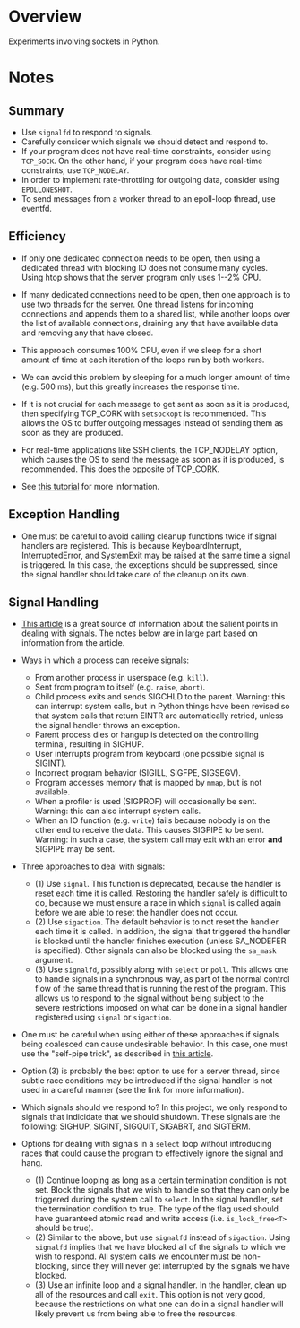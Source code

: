 # Overview

Experiments involving sockets in Python.

# Notes

## Summary

- Use `signalfd` to respond to signals.
- Carefully consider which signals we should detect and respond to.
- If your program does not have real-time constraints, consider using `TCP_SOCK`. On the other hand,
  if your program does have real-time constraints, use `TCP_NODELAY`.
- In order to implement rate-throttling for outgoing data, consider using `EPOLLONESHOT`.
- To send messages from a worker thread to an epoll-loop thread, use eventfd.

## Efficiency

- If only one dedicated connection needs to be open, then using a dedicated thread with blocking IO
  does not consume many cycles. Using htop shows that the server program only uses 1--2% CPU.

- If many dedicated connections need to be open, then one approach is to use two threads for the
  server. One thread listens for incoming connections and appends them to a shared list, while
  another loops over the list of available connections, draining any that have available data and
  removing any that have closed.
- This approach consumes 100% CPU, even if we sleep for a short amount of time at each iteration of
  the loops run by both workers.
- We can avoid this problem by sleeping for a much longer amount of time (e.g. 500 ms), but this
  greatly increases the response time.

- If it is not crucial for each message to get sent as soon as it is produced, then specifying
  TCP_CORK with `setsockopt` is recommended. This allows the OS to buffer outgoing messages instead
  of sending them as soon as they are produced.
- For real-time applications like SSH clients, the TCP_NODELAY option, which causes the OS to send
  the message as soon as it is produced, is recommended. This does the opposite of TCP_CORK.
- See [this tutorial][epoll_tutorial] for more information.

## Exception Handling

- One must be careful to avoid calling cleanup functions twice if signal handlers are registered.
  This is because KeyboardInterrupt, InterruptedError, and SystemExit may be raised at the same time
  a signal is triggered. In this case, the exceptions should be suppressed, since the signal handler
  should take care of the cleanup on its own.

## Signal Handling

- [This article][about_signals] is a great source of information about the salient points in dealing
  with signals. The notes below are in large part based on information from the article.

- Ways in which a process can receive signals:
  - From another process in userspace (e.g. ``kill``).
  - Sent from program to itself (e.g. ``raise``, ``abort``).
  - Child process exits and sends SIGCHLD to the parent. Warning: this can interrupt system calls,
    but in Python things have been revised so that system calls that return EINTR are automatically
    retried, unless the signal handler throws an exception.
  - Parent process dies or hangup is detected on the controlling terminal, resulting in SIGHUP.
  - User interrupts program from keyboard (one possible signal is SIGINT).
  - Incorrect program behavior (SIGILL, SIGFPE, SIGSEGV).
  - Program accesses memory that is mapped by ``mmap``, but is not available.
  - When a profiler is used (SIGPROF) will occasionally be sent. Warning: this can also interrupt
    system calls.
  - When an IO function (e.g. ``write``) fails because nobody is on the other end to receive the
    data. This causes SIGPIPE to be sent. Warning: in such a case, the system call may exit with an
    error **and** SIGPIPE may be sent.

- Three approaches to deal with signals:
  - (1) Use ``signal``. This function is deprecated, because the handler is reset each time it is
    called. Restoring the handler safely is difficult to do, because we must ensure a race in which
    ``signal`` is called again before we are able to reset the handler does not occur.
  - (2) Use ``sigaction``. The default behavior is to not reset the handler each time it is called.
    In addition, the signal that triggered the handler is blocked until the handler finishes
    execution (unless SA_NODEFER is specified). Other signals can also be blocked using the
    `sa_mask` argument.
  - (3) Use ``signalfd``, possibly along with ``select`` or ``poll``. This allows one to handle
    signals in a synchronous way, as part of the normal control flow of the same thread that is
    running the rest of the program. This allows us to respond to the signal without being subject
    to the severe restrictions imposed on what can be done in a signal handler registered using
    ``signal`` or ``sigaction``.

- One must be careful when using either of these approaches if signals being coalesced can cause
  undesirable behavior. In this case, one must use the "self-pipe trick", as described in [this
  article][signalfd_problems].
- Option (3) is probably the best option to use for a server thread, since subtle race conditions
  may be introduced if the signal handler is not used in a careful manner (see the link for more
  information).

- Which signals should we respond to? In this project, we only respond to signals that indicidate
  that we should shutdown. These signals are the following: SIGHUP, SIGINT, SIGQUIT, SIGABRT, and
  SIGTERM.

- Options for dealing with signals in a ``select`` loop without introducing races that could cause
  the program to effectively ignore the signal and hang.
  - (1) Continue looping as long as a certain termination condition is not set. Block the signals
    that we wish to handle so that they can only be triggered during the system call to ``select``.
    In the signal handler, set the termination condition to true. The type of the flag used should
    have guaranteed atomic read and write access (i.e. `is_lock_free<T>` should be true).
  - (2) Similar to the above, but use ``signalfd`` instead of ``sigaction``. Using ``signalfd``
    implies that we have blocked all of the signals to which we wish to respond. All system calls we
    encounter must be non-blocking, since they will never get interrupted by the signals we have
    blocked.
  - (3) Use an infinite loop and a signal handler. In the handler, clean up all of the resources and
    call ``exit``. This option is not very good, because the restrictions on what one can do in a
    signal handler will likely prevent us from being able to free the resources.

[epoll_tutorial]: http://scotdoyle.com/python-epoll-howto.html
[about_signals]: https://www.linuxprogrammingblog.com/all-about-linux-signals?page=show
[signalfd_problems]: https://ldpreload.com/blog/signalfd-is-useless
